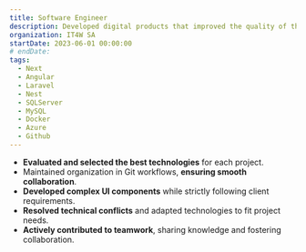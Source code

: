 ```yaml
---
title: Software Engineer
description: Developed digital products that improved the quality of the client's work and eased their tasks, delivering practical and solid tools.
organization: IT4W SA
startDate: 2023-06-01 00:00:00
# endDate:
tags:
  - Next
  - Angular
  - Laravel
  - Nest
  - SQLServer
  - MySQL
  - Docker
  - Azure
  - Github
---
```

- <strong>Evaluated and selected the best technologies</strong> for each project.
- Maintained organization in Git workflows, <strong>ensuring smooth collaboration</strong>.
- <strong>Developed complex UI components</strong> while strictly following client requirements.
- <strong>Resolved technical conflicts</strong> and adapted technologies to fit project needs.
- <strong>Actively contributed to teamwork</strong>, sharing knowledge and fostering collaboration.